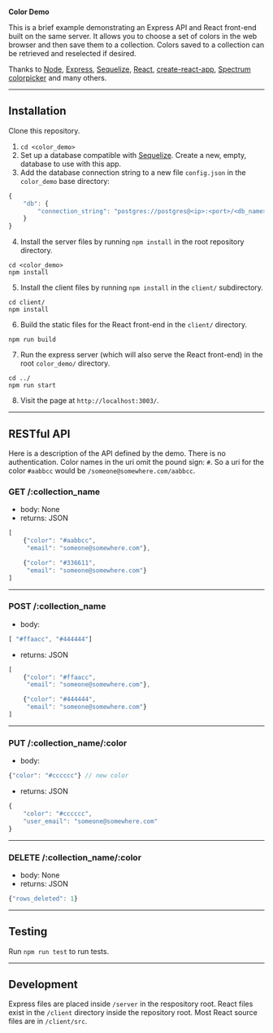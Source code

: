 **Color Demo**

This is a brief example demonstrating an Express API and React front-end built on the same server. It allows you to choose a set of colors in the web browser and then save them to a collection. Colors saved to a collection can be retrieved and reselected if desired.

Thanks to [Node](https://nodejs.org/), [Express](http://expressjs.com/), [Sequelize](http://docs.sequelizejs.com/), [React](https://reactjs.org/), [create-react-app](https://github.com/facebook/create-react-app), [Spectrum colorpicker](https://bgrins.github.io/spectrum/) and many others.

---

## Installation

Clone this repository.

1. ```cd <color_demo>```
2. Set up a database compatible with [Sequelize](http://docs.sequelizejs.com/). Create a new, empty, database to use with this app.
3. Add the database connection string to a new file `config.json` in the `color_demo` base directory:
```javascript
{
    "db": {
        "connection_string": "postgres://postgres@<ip>:<port>/<db_name>"
    }
}
```
4. Install the server files by running `npm install` in the root repository directory.
```
cd <color_demo>
npm install
```
5. Install the client files by running `npm install` in the `client/` subdirectory.
```
cd client/
npm install
```
6. Build the static files for the React front-end in the `client/` directory.
```
npm run build
``` 
7. Run the express server (which will also serve the React front-end) in the root `color_demo/` directory.
```
cd ../
npm run start
```
8. Visit the page at `http://localhost:3003/`.

---

## RESTful API

Here is a description of the API defined by the demo. There is no authentication. Color names in the uri omit the pound sign: `#`. So a uri for the color `#aabbcc` would be `/someone@somewhere.com/aabbcc`.

### GET /:collection_name

* body: None
* returns: JSON
```javascript
[
    {"color": "#aabbcc",
     "email": "someone@somewhere.com"}, 

    {"color": "#336611",
     "email": "someone@somewhere.com"}
]
```

---

### POST /:collection_name

* body:
```javascript
[ "#ffaacc", "#444444"]
```
* returns: JSON
```javascript
[
    {"color": "#ffaacc",
     "email": "someone@somewhere.com"}, 

    {"color": "#444444",
     "email": "someone@somewhere.com"}
]
```

---

### PUT /:collection_name/:color

* body:
```javascript
{"color": "#cccccc"} // new color
```
* returns: JSON
```javascript
{
    "color": "#cccccc",
    "user_email": "someone@somewhere.com"
}
```

---

### DELETE /:collection_name/:color

* body: None
* returns: JSON
```javascript
{"rows_deleted": 1}
```

---

## Testing

Run `npm run test` to run tests.

---

## Development

Express files are placed inside `/server` in the respository root. React files exist in the `/client` directory inside the repository root. Most React source files are in `/client/src`.